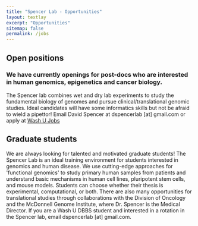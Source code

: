 ```yaml
---
title: "Spencer Lab - Opportunities"
layout: textlay
excerpt: "Opportunities"
sitemap: false
permalink: /jobs
---
```


## Open positions

### We have currently openings for post-docs who are interested in human genomics, epigenetics and cancer biology.

The Spencer lab combines wet and dry lab experiments to study the fundamental biology of genomes and pursue clinical/translational genomic studies. Ideal candidates will have some informatics skills but not be afraid to wield a pipettor! Email David Spencer at dspencerlab [at] gmail.com or apply at [Wash U Jobs](https://jobs.wustl.edu/)

## Graduate students

We are always looking for talented and motivated graduate students! The Spencer Lab is an ideal training environment for students interested in genomics and human disease. We use cutting-edge approaches for 'functional genomics' to study primary human samples from patients and understand basic mechanisms in human cell lines, pluripotent stem cells, and mouse models. Students can choose whether their thesis is experimental, computational, or both. There are also many opportunities for translational studies through collaborations with the Division of Oncology and the McDonnell Genome Institute, where Dr. Spencer is the Medical Director. If you are a Wash U DBBS student and interested in a rotation in the Spencer lab, email dspencerlab [at] gmail.com.
